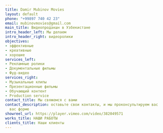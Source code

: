 ```yaml
---
title: Damir Mubinov Movies
layout: default
phone: "+99897 740 42 23"
email: mubinovmovies@gmail.com
main_title: Видеопродакшн в Узбекистане
intro_header_left: Мы делаем
intro_header_right: видеоролики
objectives:
- эффективные
- креативные
- хорошие
services_left:
- Рекламные ролики
- Документальные фильмы
- Фуд-видео
services_right:
- Музыкальные клипы
- Презентационные фильмы
- Обучающий контент
- Production service
contact_title: Мы свяжемся с вами
contact_description: оставьте свои контакты, и мы проконсультируем вас в удобной для
  вас форме
showreel_url: https://player.vimeo.com/video/382049571
works_title: НАШИ РАБОТЫ
clients_title: Наши клиенты
---
```


